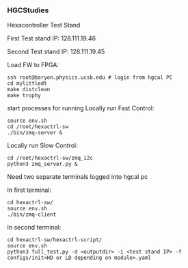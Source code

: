 ### HGCStudies

Hexacontroller Test Stand

First Test stand IP: 128.111.19.46

Second Test stand IP: 128.111.19.45

Load FW to FPGA:
```
ssh root@baryon.physics.ucsb.edu # login from hgcal PC
cd mylittledt
make distclean
make trophy
```
start processes for running
Locally run Fast Control:
```
source env.sh
cd /root/hexactrl-sw
./bin/zmq-server &
```

Locally run Slow Control:
```
cd /root/hexactrl-sw/zmq_i2c
python3 zmq_server.py &
```

Need two separate terminals logged into hgcal pc

In first terminal:
```
cd hexactrl-sw/
source env.sh
./bin/zmq-client
```

In second terminal:
```
cd hexactrl-sw/hexactrl-script/
source env.sh
python3 full_test.py -d <outputdir> -i <test stand IP> -f configs/init<HD or LD depending on module>.yaml
```

